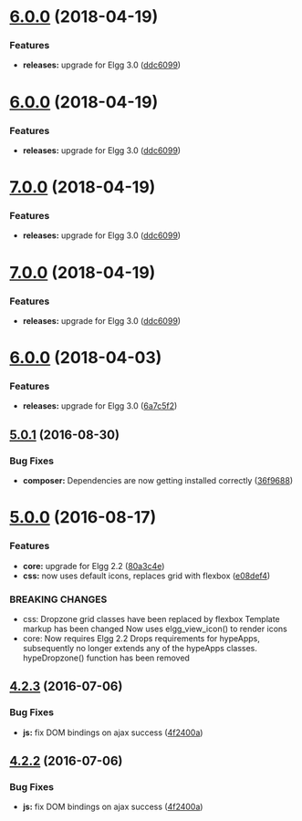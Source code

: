 <a name="6.0.0"></a>
# [6.0.0](https://github.com/hypeJunction/hypeDropzone/compare/5.0.1...6.0.0) (2018-04-19)


### Features

* **releases:** upgrade for Elgg 3.0 ([ddc6099](https://github.com/hypeJunction/hypeDropzone/commit/ddc6099))



<a name="6.0.0"></a>
# [6.0.0](https://github.com/hypeJunction/hypeDropzone/compare/5.0.1...6.0.0) (2018-04-19)


### Features

* **releases:** upgrade for Elgg 3.0 ([ddc6099](https://github.com/hypeJunction/hypeDropzone/commit/ddc6099))



<a name="7.0.0"></a>
# [7.0.0](https://github.com/hypeJunction/hypeDropzone/compare/5.0.1...7.0.0) (2018-04-19)


### Features

* **releases:** upgrade for Elgg 3.0 ([ddc6099](https://github.com/hypeJunction/hypeDropzone/commit/ddc6099))



<a name="7.0.0"></a>
# [7.0.0](https://github.com/hypeJunction/hypeDropzone/compare/6.0.0...7.0.0) (2018-04-19)


### Features

* **releases:** upgrade for Elgg 3.0 ([ddc6099](https://github.com/hypeJunction/hypeDropzone/commit/ddc6099))



<a name="6.0.0"></a>
# [6.0.0](https://github.com/hypeJunction/hypeDropzone/compare/5.0.1...6.0.0) (2018-04-03)


### Features

* **releases:** upgrade for Elgg 3.0 ([6a7c5f2](https://github.com/hypeJunction/hypeDropzone/commit/6a7c5f2))



<a name="5.0.1"></a>
## [5.0.1](https://github.com/hypeJunction/hypeDropzone/compare/5.0.0...v5.0.1) (2016-08-30)


### Bug Fixes

* **composer:** Dependencies are now getting installed correctly ([36f9688](https://github.com/hypeJunction/hypeDropzone/commit/36f9688))



<a name="5.0.0"></a>
# [5.0.0](https://github.com/hypeJunction/hypeDropzone/compare/4.2.3...v5.0.0) (2016-08-17)


### Features

* **core:** upgrade for Elgg 2.2 ([80a3c4e](https://github.com/hypeJunction/hypeDropzone/commit/80a3c4e))
* **css:** now uses default icons, replaces grid with flexbox ([e08def4](https://github.com/hypeJunction/hypeDropzone/commit/e08def4))


### BREAKING CHANGES

* css: Dropzone grid classes have been replaced by flexbox
Template markup has been changed
Now uses elgg_view_icon() to render icons
* core: Now requires Elgg 2.2
Drops requirements for hypeApps, subsequently no longer extends any of
the hypeApps classes.
hypeDropzone() function has been removed



<a name="4.2.3"></a>
## [4.2.3](https://github.com/hypeJunction/hypeDropzone/compare/4.2.1...v4.2.3) (2016-07-06)


### Bug Fixes

* **js:** fix DOM bindings on ajax success ([4f2400a](https://github.com/hypeJunction/hypeDropzone/commit/4f2400a))



<a name="4.2.2"></a>
## [4.2.2](https://github.com/hypeJunction/hypeDropzone/compare/4.2.1...v4.2.2) (2016-07-06)


### Bug Fixes

* **js:** fix DOM bindings on ajax success ([4f2400a](https://github.com/hypeJunction/hypeDropzone/commit/4f2400a))



